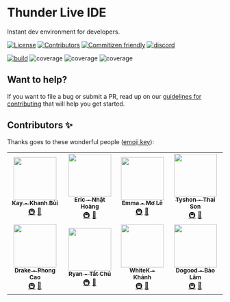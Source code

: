 # Thunder Live IDE

Instant dev environment for developers.

[![License](https://img.shields.io/github/license/rwxrwx-rwx/thunder.live-ide)](https://github.com/rwxrwx-rwx/thunder.live-ide)
[![Contributors](https://img.shields.io/github/contributors/rwxrwx-rwx/thunder.live-ide)](https://github.com/rwxrwx-rwx/thunder.live-ide)
[![Commitizen friendly](https://img.shields.io/badge/commitizen-friendly-brightgreen.svg)](http://commitizen.github.io/cz-cli/)
[![discord](https://img.shields.io/discord/794493222894305280?logo=discord&logoColor=fff&label=Discord&color=7389d8)](https://discord.com/channels/794493222894305280/794493223414005812)

[![build](https://github.com/rwxrwx-rwx/thunder.live-ide/workflows/build/badge.svg)](https://github.com/rwxrwx-rwx/thunder.live-ide/actions?query=workflow%3Abuild)
![coverage](https://s3-ap-southeast-1.amazonaws.com/thunder.live-ide/badges/core-ut.svg)
![coverage](https://s3-ap-southeast-1.amazonaws.com/thunder.live-ide/badges/ui-controls-ut.svg)
![coverage](https://s3-ap-southeast-1.amazonaws.com/thunder.live-ide/badges/ide-playground-ut.svg)

## Want to help?

If you want to file a bug or submit a PR, read up on our [guidelines for contributing](./CONTRIBUTING.md) that will help you get started.

## Contributors ✨

Thanks goes to these wonderful people ([emoji key](https://allcontributors.org/docs/en/emoji-key)):

<table>
  <tr>
    <td align="center">
      <a href="https://github.com/rwxrwx-rwx">
        <img src="https://avatars.githubusercontent.com/u/55676634?v=3" width="100px;" alt=""/>
        <br />
        <sub><b>Kay - Khanh Bùi</b></sub>
      </a>
      <br />
      <a href="#" title="Infrastructure (Hosting, Build-Tools, etc)">🚇</a>
      <a href="#" title="Documentation">📖</a>
    </td>
    <td align="center">
      <a href="https://github.com/nhathoang989">
        <img src="https://avatars.githubusercontent.com/u/5327699?v=3" width="100px;" alt=""/>
        <br />
        <sub><b>Eric - Nhật Hoàng</b></sub>
      </a>
      <br />
      <a href="#" title="Infrastructure (Hosting, Build-Tools, etc)">🚇</a>
      <a href="#" title="Documentation">📖</a>
    </td>
    <td align="center">
      <a href="https://github.com/moltd2006">
        <img src="https://avatars.githubusercontent.com/u/12955021?v=3" width="100px;" alt=""/>
        <br />
        <sub><b>Emma - Mơ Lê</b></sub>
      </a>
      <br />
      <a href="#" title="Infrastructure (Hosting, Build-Tools, etc)">🚇</a>
      <a href="#" title="Documentation">📖</a>
    </td>
    <td align="center">
      <a href="https://github.com/ThSon-Dang">
        <img src="https://avatars.githubusercontent.com/u/59039057?v=3" width="100px;" alt=""/>
        <br />
        <sub><b>Tyshon - Thai Son</b></sub>
      </a>
      <br />
      <a href="#" title="Infrastructure (Hosting, Build-Tools, etc)">🚇</a>
      <a href="#" title="Documentation">📖</a>
    </td>
  </tr>
  <tr>
    <td align="center">
      <a href="https://github.com/phongcao3091998">
        <img src="https://avatars.githubusercontent.com/u/43846216?v=3" width="100px;" alt=""/>
        <br />
        <sub><b>Drake - Phong Cao</b></sub>
      </a>
      <br />
      <a href="#" title="Infrastructure (Hosting, Build-Tools, etc)">🚇</a>
      <a href="#" title="Documentation">📖</a>
    </td>
    <td align="center">
      <a href="https://github.com/TatChu">
        <img src="https://avatars.githubusercontent.com/u/16249867?v=3" width="100px;" alt=""/>
        <br />
        <sub><b>Ryan - Tất Chủ</b></sub>
      </a>
      <br />
      <a href="#" title="Infrastructure (Hosting, Build-Tools, etc)">🚇</a>
      <a href="#" title="Documentation">📖</a>
    </td>
    <td align="center">
      <a href="https://github.com/ngiakhanh">
        <img src="https://avatars.githubusercontent.com/u/38199003?v=3" width="100px;" alt=""/>
        <br />
        <sub><b>WhiteK - Khánh</b></sub>
      </a>
      <br />
      <a href="#" title="Infrastructure (Hosting, Build-Tools, etc)">🚇</a>
      <a href="#" title="Documentation">📖</a>
    </td>
    <td align="center">
      <a href="https://github.com/baobao98">
        <img src="https://avatars.githubusercontent.com/u/43107839?v=3" width="100px;" alt=""/>
        <br />
        <sub><b>Dogood - Bảo Lâm</b></sub>
      </a>
      <br />
      <a href="#" title="Infrastructure (Hosting, Build-Tools, etc)">🚇</a>
      <a href="#" title="Documentation">📖</a>
    </td>
  </tr>
</table>
